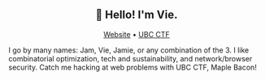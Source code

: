 <h2 align="center">👋 Hello! I'm Vie.</h1>

<p align="center">
  <a href="https://jamvie.net/">Website</a> •
  <a href="https://ubcctf.github.io/">UBC CTF</a>
</p>

I go by many names: Jam, Vie, Jamie, or any combination of the 3. I like combinatorial optimization, tech and sustainability, and network/browser security. Catch me hacking at web problems with UBC CTF, Maple Bacon! 
